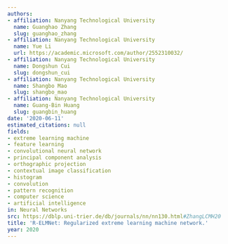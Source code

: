 ```yaml
---
authors:
- affiliation: Nanyang Technological University
  name: Guanghao Zhang
  slug: guanghao_zhang
- affiliation: Nanyang Technological University
  name: Yue Li
  url: https://academic.microsoft.com/author/2552310032/
- affiliation: Nanyang Technological University
  name: Dongshun Cui
  slug: dongshun_cui
- affiliation: Nanyang Technological University
  name: Shangbo Mao
  slug: shangbo_mao
- affiliation: Nanyang Technological University
  name: Guang-Bin Huang
  slug: guangbin_huang
date: '2020-06-11'
estimated_citations: null
fields:
- extreme learning machine
- feature learning
- convolutional neural network
- principal component analysis
- orthographic projection
- contextual image classification
- histogram
- convolution
- pattern recognition
- computer science
- artificial intelligence
in: Neural Networks
src: https://dblp.uni-trier.de/db/journals/nn/nn130.html#ZhangLCMH20
title: 'R-ELMNet: Regularized extreme learning machine network.'
year: 2020
---
```

